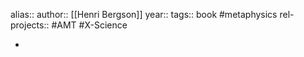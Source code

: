 alias::
author:: [[Henri Bergson]]
year::
tags:: book #metaphysics
rel-projects:: #AMT #X-Science



-
